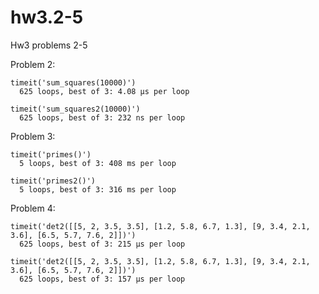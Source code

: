 hw3.2-5
=======

Hw3 problems 2-5

Problem 2:  

    timeit('sum_squares(10000)')  
      625 loops, best of 3: 4.08 µs per loop  

    timeit('sum_squares2(10000)')  
      625 loops, best of 3: 232 ns per loop  

Problem 3:  

    timeit('primes()')  
      5 loops, best of 3: 408 ms per loop  

    timeit('primes2()')  
      5 loops, best of 3: 316 ms per loop  

Problem 4:  

    timeit('det2([[5, 2, 3.5, 3.5], [1.2, 5.8, 6.7, 1.3], [9, 3.4, 2.1, 3.6], [6.5, 5.7, 7.6, 2]])')  
      625 loops, best of 3: 215 µs per loop  
    
    timeit('det2([[5, 2, 3.5, 3.5], [1.2, 5.8, 6.7, 1.3], [9, 3.4, 2.1, 3.6], [6.5, 5.7, 7.6, 2]])')  
      625 loops, best of 3: 157 µs per loop  


